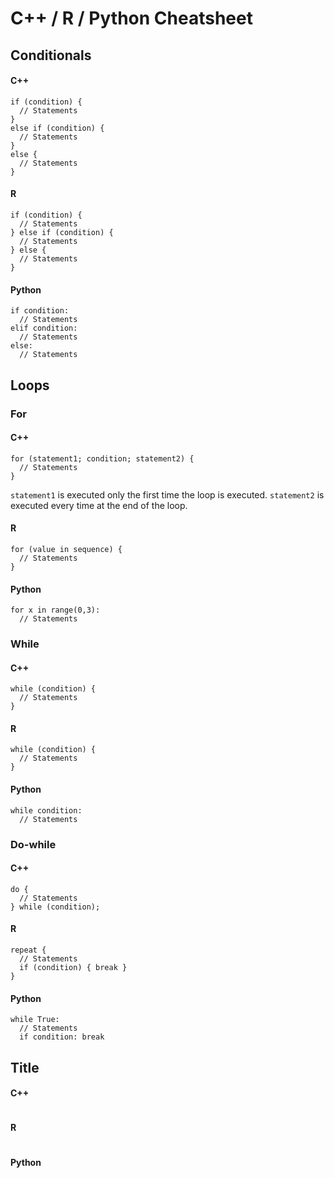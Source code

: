 # C++ / R / Python Cheatsheet
## Conditionals
#### C++
```
if (condition) {
  // Statements
}
else if (condition) {
  // Statements
}
else {
  // Statements
}
```
#### R
```
if (condition) {
  // Statements
} else if (condition) {
  // Statements
} else {
  // Statements
}
```
#### Python
```
if condition:
  // Statements
elif condition:
  // Statements
else:
  // Statements
```
## Loops
### For
#### C++
```
for (statement1; condition; statement2) {
  // Statements
}
```
```statement1``` is executed only the first time the loop is executed. ```statement2``` is executed every time at the end of the loop.
#### R
```
for (value in sequence) {
  // Statements
}
```
#### Python
```
for x in range(0,3):
  // Statements
```
### While
#### C++
```
while (condition) {
  // Statements
}
```
#### R
```
while (condition) {
  // Statements
}
```
#### Python
```
while condition:
  // Statements
```

### Do-while
#### C++
```
do {
  // Statements
} while (condition);
```
#### R
```
repeat {
  // Statements
  if (condition) { break }
}
```
#### Python
```
while True:
  // Statements
  if condition: break
```

## Title
#### C++
```

```
#### R
```

```
#### Python
```

```
